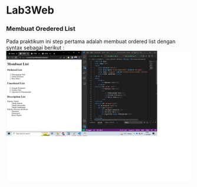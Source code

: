 # Lab3Web

### Membuat Oredered List
Pada praktikum ini step pertama adalah membuat ordered list dengan syntax sebagai berikut :
![Gambar 1](screenshoot/membuat%20ordered%20list.png)
